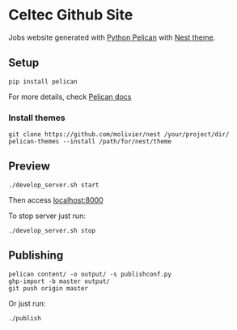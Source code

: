 Celtec Github Site
==================

Jobs website generated with [Python Pelican](https://github.com/getpelican/pelican) with [Nest theme](https://github.com/molivier/nest).

## Setup

```
pip install pelican
```

For more details, check [Pelican docs](http://docs.getpelican.com/en/stable/install.html)

### Install themes

```
git clone https://github.com/molivier/nest /your/project/dir/
pelican-themes --install /path/for/nest/theme
```
## Preview

```
./develop_server.sh start
```

Then access [localhost:8000](http://localhost:8000)

To stop server just run:

```
./develop_server.sh stop
```

## Publishing

```
pelican content/ -o output/ -s publishconf.py
ghp-import -b master output/
git push origin master
```

Or just run:

```
./publish
```
